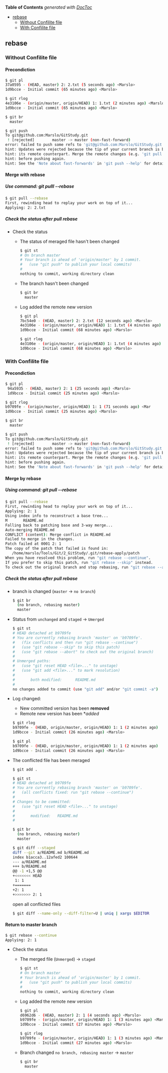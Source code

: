 <!-- START doctoc generated TOC please keep comment here to allow auto update -->
<!-- DON'T EDIT THIS SECTION, INSTEAD RE-RUN doctoc TO UPDATE -->
**Table of Contents**  *generated with [DocToc](https://github.com/thlorenz/doctoc)*

- [rebase](#rebase)
  - [Without Confilite file](#without-confilite-file)
  - [With Confilite file](#with-confilite-file)

<!-- END doctoc generated TOC please keep comment here to allow auto update -->


## rebase

### Without Confilite file

#### Precondiction
```bash
$ git pl
37a0595 - (HEAD, master) 2: 2.txt (5 seconds ago) <Marslo>
1d9bcce - Initial commit (65 minutes ago) <Marslo>

$ git rlog
4e3106e - (origin/master, origin/HEAD) 1: 1.txt (2 minutes ago) <Marslo>
1d9bcce - Initial commit (65 minutes ago) <Marslo>

$ git br
  master

$ git push
To git@github.com:Marslo/GitStudy.git
 ! [rejected]        master -> master (non-fast-forward)
error: failed to push some refs to 'git@github.com:Marslo/GitStudy.git'
hint: Updates were rejected because the tip of your current branch is behind
hint: its remote counterpart. Merge the remote changes (e.g. 'git pull')
hint: before pushing again.
hint: See the 'Note about fast-forwards' in 'git push --help' for details.
```

#### Merge with rebase
##### Use command: git pulll --rebase
```bash
$ git pull --rebase
First, rewinding head to replay your work on top of it...
Applying: 2: 2.txt
```

##### Check the status after pull rebase
- Check the status

  - The status of meraged file hasn't been changed
    ```bash
    $ git st
    # On branch master
    # Your branch is ahead of 'origin/master' by 1 commit.
    #   (use "git push" to publish your local commits)
    #
    nothing to commit, working directory clean
    ```

  - The branch hasn't been changed
    ```bash
    $ git br
      master
    ```

  - Log added the remote new version
    ```bash
    $ git pl
    7bc54e0 - (HEAD, master) 2: 2.txt (12 seconds ago) <Marslo>
    4e3106e - (origin/master, origin/HEAD) 1: 1.txt (4 minutes ago) <Marslo>
    1d9bcce - Initial commit (68 minutes ago) <Marslo>

    $ git rlog
    4e3106e - (origin/master, origin/HEAD) 1: 1.txt (4 minutes ago) <Marslo>
    1d9bcce - Initial commit (68 minutes ago) <Marslo>
    ```

### With Confilite file
#### Precondiction
```bash
$ git pl
 94a5935 - (HEAD, master) 2: 1 (25 seconds ago) <Marslo>
 1d9bcce - Initial commit (25 minutes ago) <Marslo>

$ git rlog
b9709fe - (origin/master, origin/HEAD) 1: 1 (71 seconds ago) <Mar
1d9bcce - Initial commit (25 minutes ago) <Marslo>

$ git br
  master

$ git push
To git@github.com:Marslo/GitStudy.git
 ! [rejected]        master -> master (non-fast-forward)
error: failed to push some refs to 'git@github.com:Marslo/GitStudy.git'
hint: Updates were rejected because the tip of your current branch is behind
hint: its remote counterpart. Merge the remote changes (e.g. 'git pull')
hint: before pushing again.
hint: See the 'Note about fast-forwards' in 'git push --help' for details.
```

#### Merge by rebase
##### Using command: git pull --rebase
```bash
$ git pull --rebase
First, rewinding head to replay your work on top of it...
Applying: 2: 1
Using index info to reconstruct a base tree...
M       README.md
Falling back to patching base and 3-way merge...
Auto-merging README.md
CONFLICT (content): Merge conflict in README.md
Failed to merge in the changes.
Patch failed at 0001 2: 1
The copy of the patch that failed is found in:
   /home/marslo/Tools/Git/2_GitStudy/.git/rebase-apply/patch
When you have resolved this problem, run "git rebase --continue".
If you prefer to skip this patch, run "git rebase --skip" instead.
To check out the original branch and stop rebasing, run "git rebase --abort".
```

##### Check the status after pull rebase
- branch is changed (`master` -> `no branch`)
  ```bash
  $ git br
    (no branch, rebasing master)
    master
  ```

- Status from `unchanged` and `staged` -> `Umerged`
  ```bash
  $ git st
  # HEAD detached at b9709fe
  # You are currently rebasing branch 'master' on 'b9709fe'.
  #   (fix conflicts and then run "git rebase --continue")
  #   (use "git rebase --skip" to skip this patch)
  #   (use "git rebase --abort" to check out the original branch)
  #
  # Unmerged paths:
  #   (use "git reset HEAD <file>..." to unstage)
  #   (use "git add <file>..." to mark resolution)
  #
  #       both modified:      README.md
  #
  no changes added to commit (use "git add" and/or "git commit -a")
  ```

- Log changed:
    - New committed version has been **removed**
    - Remote new version has been **added*
    ```bash
    $ git rlog
    b9709fe - (HEAD, origin/master, origin/HEAD) 1: 1 (2 minutes ago)
    1d9bcce - Initial commit (26 minutes ago) <Marslo>

    $ git pl
    b9709fe - (HEAD, origin/master, origin/HEAD) 1: 1 (2 minutes ago)
    1d9bcce - Initial commit (26 minutes ago) <Marslo>
    ```

- The conflicted file has been meraged
  ```bash
  $ git add .

  $ git st
  # HEAD detached at b9709fe
  # You are currently rebasing branch 'master' on 'b9709fe'.
  #   (all conflicts fixed: run "git rebase --continue")
  #
  # Changes to be committed:
  #   (use "git reset HEAD <file>..." to unstage)
  #
  #       modified:   README.md
  #

  $ git br
    (no branch, rebasing master)
    master

  $ git diff --staged
  diff --git a/README.md b/README.md
  index b1acca3..12afed2 100644
  --- a/README.md
  +++ b/README.md
  @@ -1 +1,5 @@
  +<<<<<<< HEAD
   1: 1
  +=======
  +2: 1
  +>>>>>>> 2: 1
  ```

  open all conflicted files
  ```bash
  $ git diff --name-only --diff-filter=U | uniq | xargs $EDITOR
  ```

#### Return to master branch
```bash
$ git rebase --continue
Applying: 2: 1
```

- Check the status
  - The merged file (`Unmerged`) -> `staged`
    ```bash
    $ git st
    # On branch master
    # Your branch is ahead of 'origin/master' by 1 commit.
    #   (use "git push" to publish your local commits)
    #
    nothing to commit, working directory clean
    ```

  - Log added the remote new version
    ```bash
    $ git pl
    d6962d6 - (HEAD, master) 2: 1 (4 seconds ago) <Marslo>
    b9709fe - (origin/master, origin/HEAD) 1: 1 (3 minutes ago) <Marslo>
    1d9bcce - Initial commit (27 minutes ago) <Marslo>

    $ git rlog
    b9709fe - (origin/master, origin/HEAD) 1: 1 (3 minutes ago) <Marslo>
    1d9bcce - Initial commit (27 minutes ago) <Marslo>
    ```

  - Branch changed `no branch, rebasing master` -> `master`
    ```bash
    $ git br
      master
    ```

